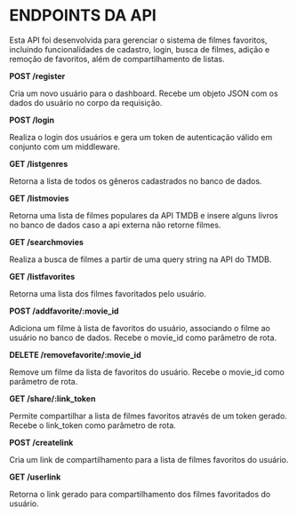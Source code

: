 # ENDPOINTS DA API
Esta API foi desenvolvida para gerenciar o sistema de filmes favoritos, incluindo funcionalidades de cadastro, login, busca de filmes, adição e remoção de favoritos, além de compartilhamento de listas.

**POST /register**
<p>
  Cria um novo usuário para o dashboard.
  Recebe um objeto JSON com os dados do usuário no corpo da requisição.
</p>

**POST /login**
<p>Realiza o login dos usuários e gera um token de autenticação válido em conjunto com um middleware.</p>

**GET /listgenres**
<p>Retorna a lista de todos os gêneros cadastrados no banco de dados.</p>

**GET /listmovies**
<p>Retorna uma lista de filmes populares da API TMDB e insere alguns livros no banco de dados caso a api externa não retorne filmes.</p>

**GET /searchmovies**
<p>Realiza a busca de filmes a partir de uma query string na API do TMDB.</p>

**GET /listfavorites**
<p>Retorna uma lista dos filmes favoritados pelo usuário.</p>

**POST /addfavorite/:movie_id**
<p>
  Adiciona um filme à lista de favoritos do usuário, associando o filme ao usuário no banco de dados.
  Recebe o movie_id como parâmetro de rota.
</p>

**DELETE /removefavorite/:movie_id**
<p>
  Remove um filme da lista de favoritos do usuário.
  Recebe o movie_id como parâmetro de rota.
</p>

**GET /share/:link_token**
<p>
  Permite compartilhar a lista de filmes favoritos através de um token gerado.
  Recebe o link_token como parâmetro de rota.
</p>

**POST /createlink**
<p>Cria um link de compartilhamento para a lista de filmes favoritos do usuário.</p>

**GET /userlink**
<p>Retorna o link gerado para compartilhamento dos filmes favoritados do usuário.</p>
